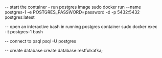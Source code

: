 -- start the container - run postgres image
sudo docker run --name postgres-1 -e POSTGRES_PASSWORD=password -d -p 5432:5432 postgres:latest

-- open an interactive bash in running postgres container
sudo docker exec -it postgres-1 bash

-- connect to psql
psql -U postgres

-- create database
create database restfulkafka;